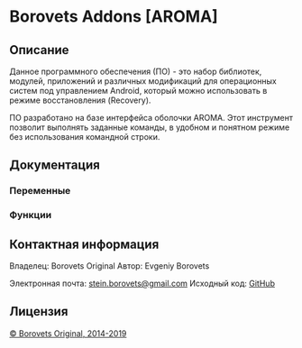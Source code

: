 # Borovets Addons [AROMA]

## Описание

Данное программного обеспечения (ПО) - это набор библиотек, модулей, приложений и различных модификаций для операционных систем под управлением Android, который можно использовать в режиме восстановления (Recovery).

ПО разработано на базе интерфейса оболочки AROMA. Этот инструмент позволит выполнять заданные команды, в удобном и понятном режиме без использования командной строки.

## Документация

### Переменные

### Функции

## Контактная информация

Владелец: Borovets Original
Автор: Evgeniy Borovets

Электронная почта: <a href="mailto:stein.borovets@gmail.com">stein.borovets@gmail.com</a>
Исходный код: <a href="https://github.com/borovets">GitHub</a>

## Лицензия

<a href="LICENSE.md">© Borovets Original, 2014-2019</a>
